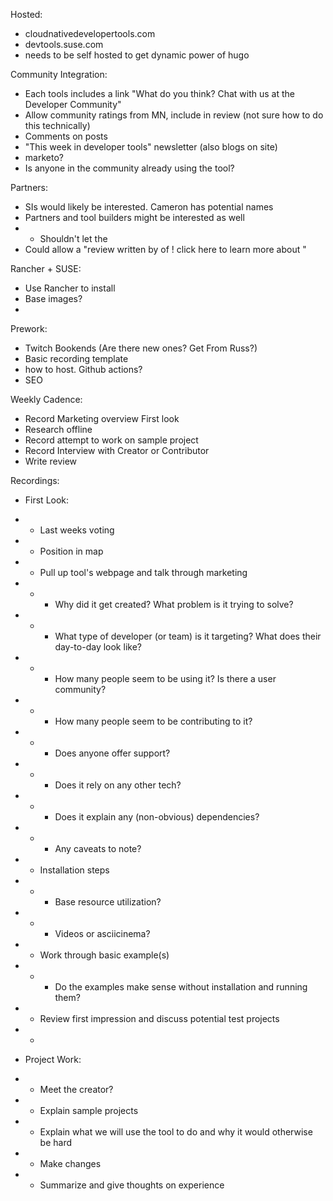 Hosted:
- cloudnativedevelopertools.com
- devtools.suse.com
- needs to be self hosted to get dynamic power of hugo


Community Integration:
- Each tools includes a link "What do you think? Chat with us at the Developer Community"
- Allow community ratings from MN, include in review (not sure how to do this technically)
- Comments on posts
- "This week in developer tools" newsletter (also blogs on site)
- marketo?
- Is anyone in the community already using the tool?


Partners:
- SIs would likely be interested. Cameron has potential names
- Partners and tool builders might be interested as well
- - Shouldn't let the 
- Could allow a "review written by <name> of <company>! click here to learn more about <what they do>"



Rancher + SUSE:
- Use Rancher to install
- Base images?
- 

Prework:
- Twitch Bookends (Are there new ones? Get From Russ?)
- Basic recording template
- how to host. Github actions?
- SEO

Weekly Cadence:
- Record Marketing overview First look
- Research offline
- Record attempt to work on sample project
- Record Interview with Creator or Contributor
- Write review


Recordings:
- First Look:
- - Last weeks voting
- - Position in map
- - Pull up tool's webpage and talk through marketing
- - - Why did it get created? What problem is it trying to solve?
- - - What type of developer (or team) is it targeting? What does their day-to-day look like?
- - - How many people seem to be using it? Is there a user community?
- - - How many people seem to be contributing to it?
- - - Does anyone offer support?
- - - Does it rely on any other tech?
- - - Does it explain any (non-obvious) dependencies?
- - - Any caveats to note?
- - Installation steps
- - - Base resource utilization?
- - - Videos or asciicinema?
- - Work through basic example(s)
- - - Do the examples make sense without installation and running them? 
- - Review first impression and discuss potential test projects
- - 

- Project Work:
- - Meet the creator?
- - Explain sample projects
- - Explain what we will use the tool to do and why it would otherwise be hard
- - Make changes
- - Summarize and give thoughts on experience 

